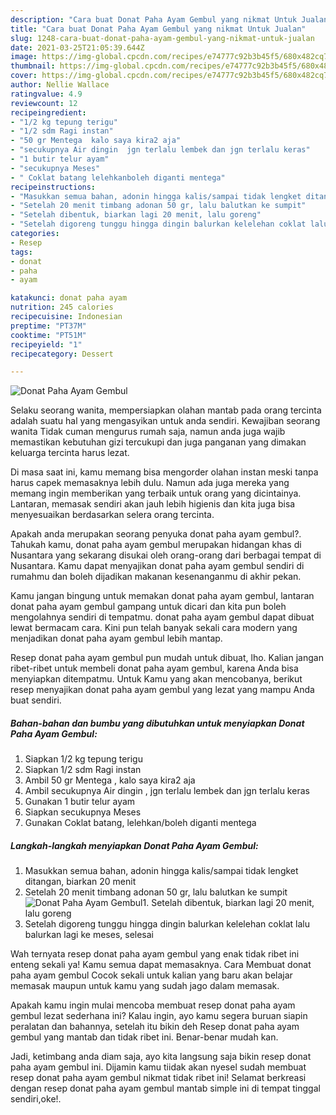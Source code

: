```yaml
---
description: "Cara buat Donat Paha Ayam Gembul yang nikmat Untuk Jualan"
title: "Cara buat Donat Paha Ayam Gembul yang nikmat Untuk Jualan"
slug: 1248-cara-buat-donat-paha-ayam-gembul-yang-nikmat-untuk-jualan
date: 2021-03-25T21:05:39.644Z
image: https://img-global.cpcdn.com/recipes/e74777c92b3b45f5/680x482cq70/donat-paha-ayam-gembul-foto-resep-utama.jpg
thumbnail: https://img-global.cpcdn.com/recipes/e74777c92b3b45f5/680x482cq70/donat-paha-ayam-gembul-foto-resep-utama.jpg
cover: https://img-global.cpcdn.com/recipes/e74777c92b3b45f5/680x482cq70/donat-paha-ayam-gembul-foto-resep-utama.jpg
author: Nellie Wallace
ratingvalue: 4.9
reviewcount: 12
recipeingredient:
- "1/2 kg tepung terigu"
- "1/2 sdm Ragi instan"
- "50 gr Mentega  kalo saya kira2 aja"
- "secukupnya Air dingin  jgn terlalu lembek dan jgn terlalu keras"
- "1 butir telur ayam"
- "secukupnya Meses"
- " Coklat batang lelehkanboleh diganti mentega"
recipeinstructions:
- "Masukkan semua bahan, adonin hingga kalis/sampai tidak lengket ditangan, biarkan 20 menit"
- "Setelah 20 menit timbang adonan 50 gr, lalu balutkan ke sumpit"
- "Setelah dibentuk, biarkan lagi 20 menit, lalu goreng"
- "Setelah digoreng tunggu hingga dingin balurkan kelelehan coklat lalu balurkan lagi ke meses, selesai"
categories:
- Resep
tags:
- donat
- paha
- ayam

katakunci: donat paha ayam 
nutrition: 245 calories
recipecuisine: Indonesian
preptime: "PT37M"
cooktime: "PT51M"
recipeyield: "1"
recipecategory: Dessert

---
```



![Donat Paha Ayam Gembul](https://img-global.cpcdn.com/recipes/e74777c92b3b45f5/680x482cq70/donat-paha-ayam-gembul-foto-resep-utama.jpg)

Selaku seorang wanita, mempersiapkan olahan mantab pada orang tercinta adalah suatu hal yang mengasyikan untuk anda sendiri. Kewajiban seorang  wanita Tidak cuman mengurus rumah saja, namun anda juga wajib memastikan kebutuhan gizi tercukupi dan juga panganan yang dimakan keluarga tercinta harus lezat.

Di masa  saat ini, kamu memang bisa mengorder olahan instan meski tanpa harus capek memasaknya lebih dulu. Namun ada juga mereka yang memang ingin memberikan yang terbaik untuk orang yang dicintainya. Lantaran, memasak sendiri akan jauh lebih higienis dan kita juga bisa menyesuaikan berdasarkan selera orang tercinta. 



Apakah anda merupakan seorang penyuka donat paha ayam gembul?. Tahukah kamu, donat paha ayam gembul merupakan hidangan khas di Nusantara yang sekarang disukai oleh orang-orang dari berbagai tempat di Nusantara. Kamu dapat menyajikan donat paha ayam gembul sendiri di rumahmu dan boleh dijadikan makanan kesenanganmu di akhir pekan.

Kamu jangan bingung untuk memakan donat paha ayam gembul, lantaran donat paha ayam gembul gampang untuk dicari dan kita pun boleh mengolahnya sendiri di tempatmu. donat paha ayam gembul dapat dibuat lewat bermacam cara. Kini pun telah banyak sekali cara modern yang menjadikan donat paha ayam gembul lebih mantap.

Resep donat paha ayam gembul pun mudah untuk dibuat, lho. Kalian jangan ribet-ribet untuk membeli donat paha ayam gembul, karena Anda bisa menyiapkan ditempatmu. Untuk Kamu yang akan mencobanya, berikut resep menyajikan donat paha ayam gembul yang lezat yang mampu Anda buat sendiri.

<!--inarticleads1-->

##### Bahan-bahan dan bumbu yang dibutuhkan untuk menyiapkan Donat Paha Ayam Gembul:

1. Siapkan 1/2 kg tepung terigu
1. Siapkan 1/2 sdm Ragi instan
1. Ambil 50 gr Mentega , kalo saya kira2 aja
1. Ambil secukupnya Air dingin , jgn terlalu lembek dan jgn terlalu keras
1. Gunakan 1 butir telur ayam
1. Siapkan secukupnya Meses
1. Gunakan  Coklat batang, lelehkan/boleh diganti mentega




<!--inarticleads2-->

##### Langkah-langkah menyiapkan Donat Paha Ayam Gembul:

1. Masukkan semua bahan, adonin hingga kalis/sampai tidak lengket ditangan, biarkan 20 menit
1. Setelah 20 menit timbang adonan 50 gr, lalu balutkan ke sumpit
<img src="https://img-global.cpcdn.com/steps/834cd17191ebfca4/160x128cq70/donat-paha-ayam-gembul-langkah-memasak-2-foto.jpg" alt="Donat Paha Ayam Gembul">1. Setelah dibentuk, biarkan lagi 20 menit, lalu goreng
1. Setelah digoreng tunggu hingga dingin balurkan kelelehan coklat lalu balurkan lagi ke meses, selesai




Wah ternyata resep donat paha ayam gembul yang enak tidak ribet ini enteng sekali ya! Kamu semua dapat memasaknya. Cara Membuat donat paha ayam gembul Cocok sekali untuk kalian yang baru akan belajar memasak maupun untuk kamu yang sudah jago dalam memasak.

Apakah kamu ingin mulai mencoba membuat resep donat paha ayam gembul lezat sederhana ini? Kalau ingin, ayo kamu segera buruan siapin peralatan dan bahannya, setelah itu bikin deh Resep donat paha ayam gembul yang mantab dan tidak ribet ini. Benar-benar mudah kan. 

Jadi, ketimbang anda diam saja, ayo kita langsung saja bikin resep donat paha ayam gembul ini. Dijamin kamu tiidak akan nyesel sudah membuat resep donat paha ayam gembul nikmat tidak ribet ini! Selamat berkreasi dengan resep donat paha ayam gembul mantab simple ini di tempat tinggal sendiri,oke!.


